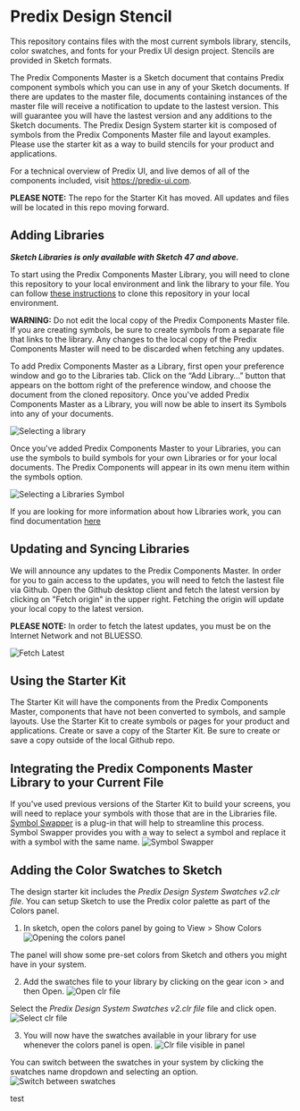 # Predix Design Stencil
This repository contains files with the most current symbols library, stencils, color swatches, and fonts for your Predix UI design project. Stencils are provided in Sketch formats.

The Predix Components Master is a Sketch document that contains Predix component symbols which you can use in any of your Sketch documents. If there are updates to the master file, documents containing instances of the master file will receive a notification to update to the lastest version. This will guarantee you will have the lastest version and any additions to the Sketch documents.
The Predix Design System starter kit is composed of symbols from the Predix Components Master file and layout examples. Please use the starter kit as a way to build stencils for your product and applications.

For a technical overview of Predix UI, and live demos of all of the components included, visit https://predix-ui.com.

**PLEASE NOTE:** The repo for the Starter Kit has moved. All updates and files will be located in this repo moving forward.

## Adding Libraries
***Sketch Libraries is only available with Sketch 47 and above.***

To start using the Predix Components Master Library, you will need to clone this repository to your local environment and link the library to your file. You can follow [these instructions](https://help.github.com/articles/cloning-a-repository/) to clone this repository in your local environment.

**WARNING:** Do not edit the local copy of the Predix Components Master file. If you are creating symbols, be sure to create symbols from a separate file that links to the library. Any changes to the local copy of the Predix Components Master will need to be discarded when fetching any updates.

To add Predix Components Master as a Library, first open your preference window and go to the Libraries tab. Click on the “Add Library…” button that appears on the bottom right of the preference window, and choose the document from the cloned repository. Once you've added Predix Components Master as a Library, you will now be able to insert its Symbols into any of your documents.

![Selecting a library](/images/sketch-preference.png)

Once you've added Predix Components Master to your Libraries, you can use the symbols to build symbols for your own Libraries or for your local documents. The Predix Components will appear in its own menu item within the symbols option.

![Selecting a Libraries Symbol](/images/insert-symbol.png)

If you are looking for more information about how Libraries work, you can find documentation [here](https://sketchapp.com/docs/libraries/)

## Updating and Syncing Libraries
We will announce any updates to the Predix Components Master. In order for you to gain access to the updates, you will need to fetch the lastest file via Github. Open the Github desktop client and fetch the latest version by clicking on "Fetch origin" in the upper right. Fetching the origin will update your local copy to the latest version.

**PLEASE NOTE:** In order to fetch the latest updates, you must be on the Internet Network and not BLUESSO.

![Fetch Latest](/images/fetch-origin.png)

## Using the Starter Kit
The Starter Kit will have the components from the Predix Components Master, components that have not been converted to symbols, and sample layouts. Use the Starter Kit to create symbols or pages for your product and applications. Create or save a copy of the Starter Kit. Be sure to create or save a copy outside of the local Github repo.

## Integrating the Predix Components Master Library to your Current File
If you've used previous versions of the Starter Kit to build your screens, you will need to replace your symbols with those that are in the Libraries file. [Symbol Swapper](https://github.com/sonburn/symbol-swapper) is a plug-in that will help to streamline this process. Symbol Swapper provides you with a way to select a symbol and replace it with a symbol with the same name.
![Symbol Swapper](/images/symbol-swapper.png)

## Adding the Color Swatches to Sketch
The design starter kit includes the *Predix Design System Swatches v2.clr file*. You can setup Sketch to use the Predix color palette as part of the Colors panel.

1. In sketch, open the colors panel by going to View > Show Colors
![Opening the colors panel](/images/open-colors-panel.png)

The panel will show some pre-set colors from Sketch and others you might have in your system.

2. Add the swatches file to your library by clicking on the gear icon > and then Open.
![Open clr file](/images/open-clr-file.png)

Select the *Predix Design System Swatches v2.clr file* file and click open.
![Select clr file](/images/select-clr-file.png)

3. You will now have the swatches available in your library for use whenever the colors panel is open.
![Clr file visible in panel](/images/swatches-visible-in-panel.png)

You can switch between the swatches in your system by clicking the swatches name dropdown and selecting an option.
![Switch between swatches](/images/switching-between-swatches.png)

test
